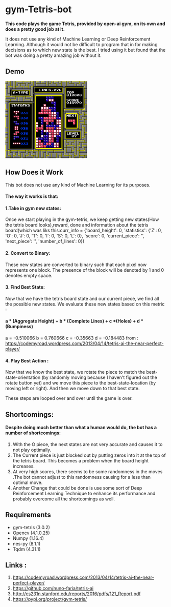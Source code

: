 # gym-Tetris-bot

**This code plays the game Tetris, provided by open-ai gym, on its own and does a pretty good job at it.**

It does not use any kind of Machine Learning or Deep Reinforcement Learning. Although it would not be difficult to program that in for making decisions as to which new state is the best. I tried using it but found that the bot was doing a pretty amazing job without it.

## Demo
![Final Result of a Game](./Game1.png)

## How Does it Work
This bot does not use any kind of Machine Learning for its purposes.
#### The way it works is that:
#### 1.Take in gym new states:
Once we start playing in the gym-tetris, we keep getting new states(How the tetris board looks),reward, done and information about the tetris board(which was liks this:curr_info = {'board_height': 0, 'statistics': {'Z': 0, 'O': 0, 'J': 0, 'T': 0, 'I': 0, 'S': 0, 'L': 0}, 'score': 0, 'current_piece': '', 'next_piece': '', 'number_of_lines': 0})
#### 2. Convert to Binary: 
These new states are converted to binary such that each pixel now represents one block. The presence of the block will be denoted by 1 and 0 denotes empty space.
#### 3. Find Best State: 
Now that we have the tetris board state and our current piece, we find all the possible new states. We evaluate these new states based on this metric :

#### a * (Aggregate Height) + b * (Complete Lines) + c *(Holes) + d * (Bumpiness)

a = -0.510066
b = 0.760666
c = -0.35663
d = -0.184483
from : https://codemyroad.wordpress.com/2013/04/14/tetris-ai-the-near-perfect-player/
#### 4. Play Best Action :
Now that we know the best state, we rotate the piece to match the best-state-orientation (by randomly moving because I haven't figured out the rotate button yet) and we move this piece to the best-state-location (by moving left or right).
And then we move down to that best state.

These steps are looped over and over until the game is over.


## Shortcomings:
#### Despite doing much better than what a human would do, the bot has a number of shortcomings:
1. With the O piece, the next states are not very accurate and causes it to not play optimally.
2. The Current piece is just blocked out by putting zeros into it at the top of the tetris board. This becomes a problem when the board height increases.
3. At very high scores, there seems to be some randomness in the moves .The bot cannot adjust to this randomness causing for a less than optimal move.
4. Another Change that could be done is use some sort of Deep Reinforcement Learning Technique to enhance its performance and probably overcome all the shortcomings as well.

## Requirements

- gym-tetris (3.0.2)
- Opencv (4.1.0.25)
- Numpy (1.16.4)
- nes-py (8.1.1)
- Tqdm (4.31.1)

## Links :
1. https://codemyroad.wordpress.com/2013/04/14/tetris-ai-the-near-perfect-player/
2. https://github.com/nuno-faria/tetris-ai
3. http://cs231n.stanford.edu/reports/2016/pdfs/121_Report.pdf
4. https://pypi.org/project/gym-tetris/
